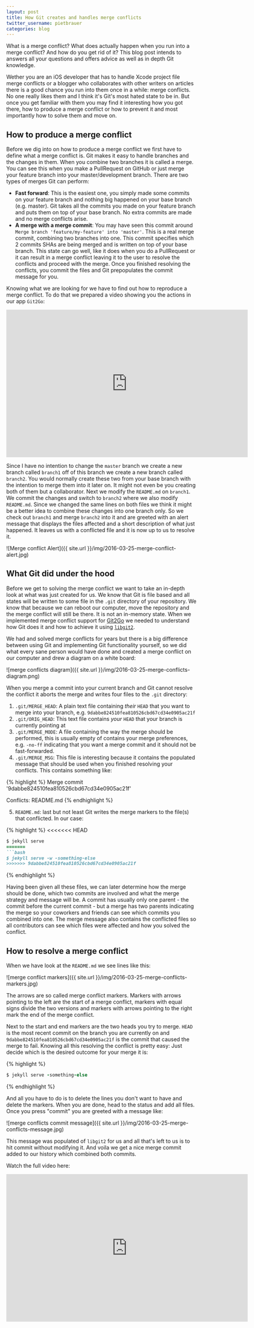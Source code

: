 ```yaml
---
layout: post
title: How Git creates and handles merge conflicts
twitter_username: pietbrauer
categories: blog
---
```


What is a merge conflict? What does actually happen when you run into a merge conflict? And how do you get rid of it? This blog post intends to answers all your questions and offers advice as well as in depth Git knowledge.

Wether you are an iOS developer that has to handle Xcode project file merge conflicts or a blogger who collaborates with other writers on articles there is a good chance you run into them once in a while: merge conflicts. No one really likes them and I think it's Git's most hated state to be in. But once you get familiar with them you may find it interesting how you got there, how to produce a merge conflict or how to prevent it and most importantly how to solve them and move on.

## How to produce a merge conflict

Before we dig into on how to produce a merge conflict we first have to define what a merge conflict is. Git makes it easy to handle branches and the changes in them. When you combine two branches it is called a merge. You can see this when you make a PullRequest on GitHub or just merge your feature branch into your master/development branch. There are two types of merges Git can perform:

- __Fast forward__: This is the easiest one, you simply made some commits on your feature branch and nothing big happened on your base branch (e.g. master). Git takes all the commits you made on your feature branch and puts them on top of your base branch. No extra commits are made and no merge conflicts arise.
- __A merge with a merge commit__: You may have seen this commit around `Merge branch 'feature/my-feature' into 'master'`. This is a real merge commit, combining two branches into one. This commit specifies which 2 commits SHAs are being merged and is written on top of your base branch. This state can go well, like it does when you do a PullRequest or it can result in a merge conflict leaving it to the user to resolve the conflicts and proceed with the merge. Once you finished resolving the conflicts, you commit the files and Git prepopulates the commit message for you.

Knowing what we are looking for we have to find out how to reproduce a merge conflict. To do that we prepared a video showing you the actions in our app `Git2Go`:

<iframe title="YouTube video player" class="youtube-player" type="text/html" 
width="640" height="390" src="https://www.youtube.com/embed/EDqihknoLJg"
frameborder="0" allowFullScreen></iframe>

Since I have no intention to change the `master` branch we create a new branch called `branch1` off of this branch we create a new branch called `branch2`. You would normally create these two from your base branch with the intention to merge them into it later on. It might not even be you creating both of them but a collaborator.
Next we modify the `README.md` on `branch1`. We commit the changes and switch to `branch2` where we also modify `README.md`. Since we changed the same lines on both files we think it might be a better idea to combine these changes into one branch only. So we check out `branch1` and merge `branch2` into it and are greeted with an alert message that displays the files affected and a short description of what just happened. It leaves us with a conflicted file and it is now up to us to resolve it.

![Merge conflict Alert]({{ site.url }}/img/2016-03-25-merge-conflict-alert.jpg)

## What Git did under the hood

Before we get to solving the merge conflict we want to take an in-depth look at what was just created for us. We know that Git is file based and all states will be written to some file in the `.git` directory of your repository. We know that because we can reboot our computer, move the repository and the merge conflict will still be there. It is not an in-memory state. When we implemented merge conflict support for [Git2Go](http://git2go.com/) we needed to understand how Git does it and how to achieve it using [`libgit2`](https://github.com/libgit2/libgit2).

We had and solved merge conflicts for years but there is a big difference between using Git and implementing Git functionality yourself, so we did what every sane person would have done and created a merge conflict on our computer and drew a diagram on a white board:

![merge conflicts diagram]({{ site.url }}/img/2016-03-25-merge-conflicts-diagram.png)

When you merge a commit into your current branch and Git cannot resolve the conflict it aborts the merge and writes four files to the `.git` directory:

1. `.git/MERGE_HEAD`: A plain text file containing *their* `HEAD` that you want to merge into your branch, e.g. `9dabbe824510fea810526cbd67cd34e0905ac21f`
2. `.git/ORIG_HEAD`: This text file contains *your* `HEAD` that your branch is currently pointing at
3. `.git/MERGE_MODE`: A file containing the way the merge should be performed, this is usually empty of contains your merge preferences, e.g. `-no-ff` indicating that you want a merge commit and it should not be fast-forwarded.
4. `.git/MERGE_MSG`: This file is interesting because it contains the populated message that should be used when you finished resolving your conflicts. This contains something like:

{% highlight %}
Merge commit '9dabbe824510fea810526cbd67cd34e0905ac21f'

Conflicts:
	README.md
{% endhighlight %}

5. `README.md`: last but not least Git writes the merge markers to the file(s) that conflicted. In our case:

{% highlight %}
<<<<<<< HEAD
```ruby
$ jekyll serve
=======
```bash
$ jekyll serve -w -something-else
>>>>>>> 9dabbe824510fea810526cbd67cd34e0905ac21f
```
{% endhighlight %}

Having been given all these files, we can later determine how the merge should be done, which two commits are involved and what the merge strategy and message will be.
A commit has usually only one parent - the commit before the current commit - but a merge has two parents indicating the merge so your coworkers and friends can see which commits you combined into one. The merge message also contains the conflicted files so all contributors can see which files were affected and how you solved the conflict.

## How to resolve a merge conflict

When we have look at the `README.md` we see lines like this:

![merge conflict markers]({{ site.url }}/img/2016-03-25-merge-conflicts-markers.jpg)

The arrows are so called merge conflict markers. Markers with arrows pointing to the left are the start of a merge conflict, markers with equal signs divide the two versions and markers with arrows pointing to the right mark the end of the merge conflict.

Next to the start and end markers are the two heads you try to merge. `HEAD` is the most recent commit on the branch you are currently on and `9dabbe824510fea810526cbd67cd34e0905ac21f` is the commit that caused the merge to fail. Knowing all this resolving the conflict is pretty easy: Just decide which is the desired outcome for your merge it is:

{% highlight %}
```ruby
$ jekyll serve -something-else
```
{% endhighlight %}

And all you have to do is to delete the lines you don't want to have and delete the markers. When you are done, head to the status and add all files. Once you press "commit" you are greeted with a message like:

![merge conflicts commit message]({{ site.url }}/img/2016-03-25-merge-conflicts-message.jpg)

This message was populated of `libgit2` for us and all that's left to us is to hit commit without modifying it. And voila we get a nice merge commit added to our history which combined both commits.

Watch the full video here:

<iframe title="YouTube video player" class="youtube-player" type="text/html" 
width="640" height="390" src="https://www.youtube.com/embed/DlEzknUFnRY"
frameborder="0" allowFullScreen></iframe>
